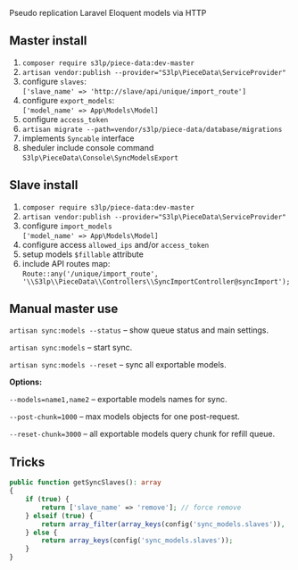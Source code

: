 Pseudo replication Laravel Eloquent models via HTTP

## Master install

1. `composer require s3lp/piece-data:dev-master`
2. `artisan vendor:publish --provider="S3lp\PieceData\ServiceProvider"`
3. configure `slaves`:  
   `['slave_name' => 'http://slave/api/unique/import_route']`
4. configure `export_models`:  
   `['model_name' => App\Models\Model]`
5. configure `access_token`
6. `artisan migrate --path=vendor/s3lp/piece-data/database/migrations`
7. implements `Syncable` interface
8. sheduler include console command  
   `S3lp\PieceData\Console\SyncModelsExport`

## Slave install

1. `composer require s3lp/piece-data:dev-master`
2. `artisan vendor:publish --provider="S3lp\PieceData\ServiceProvider"`
3. configure `import_models`  
   `['model_name' => App\Models\Model]`
4. configure access `allowed_ips` and/or `access_token`
5. setup models `$fillable` attribute
6. include API routes map:  
   `Route::any('/unique/import_route', '\\S3lp\\PieceData\\Controllers\\SyncImportController@syncImport');`

## Manual master use

`artisan sync:models --status` – show queue status and main settings.

`artisan sync:models` – start sync.

`artisan sync:models --reset` – sync all exportable models.

**Options:**

`--models=name1,name2` – exportable models names for sync.

`--post-chunk=1000` – max models objects for one post-request.

`--reset-chunk=3000` – all exportable models query chunk for refill queue.


## Tricks

```php
public function getSyncSlaves(): array
{
    if (true) {
        return ['slave_name' => 'remove']; // force remove
    } elseif (true) {
        return array_filter(array_keys(config('sync_models.slaves')), 'callback');
    } else {
        return array_keys(config('sync_models.slaves'));
    }
}
```
